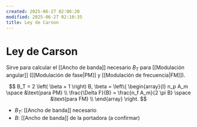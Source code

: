 ```yaml
---
created: 2025-06-27 02:06:20
modified: 2025-06-27 02:10:35
title: Ley de Carson
---
```


# Ley de Carson

Sirve para calcular el [[Ancho de banda]] necesario $B_T$ para [[Modulación angular]] ([[Modulación de fase|PM]] y [[Modulación de frecuencia|FM]]).

$$
B_T = 2 \left( \beta + 1 \right) B,
\beta =
\left\{
    \begin{array}{l}
        n_p A_m \space &\text{para PM} \\
        \frac{\Delta F}{B} = \frac{n_f A_m}{2 \pi B} \space &\text{para FM} \\
    \end{array}
\right.
$$

- $B_T$: [[Ancho de banda]] necesario
- $B$: [[Ancho de banda]] de la portadora (a confirmar)
